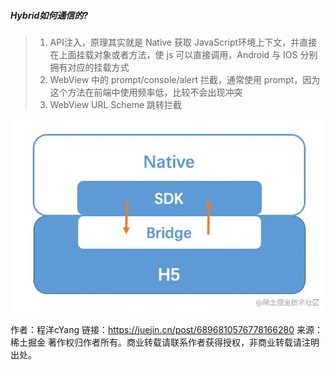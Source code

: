 ##### Hybrid如何通信的?

> 1. API注入，原理其实就是 Native 获取 JavaScript环境上下文，并直接在上面挂载对象或者方法，使 js 可以直接调用，Android 与 IOS 分别拥有对应的挂载方式
> 2. WebView 中的 prompt/console/alert 拦截，通常使用 prompt，因为这个方法在前端中使用频率低，比较不会出现冲突
> 3. WebView URL Scheme 跳转拦截

![img](图片/e3d7ed6db7524dca91269a9464fba968tplv-k3u1fbpfcp-watermark.awebp)



作者：程洋cYang
链接：https://juejin.cn/post/6896810576778166280
来源：稀土掘金
著作权归作者所有。商业转载请联系作者获得授权，非商业转载请注明出处。